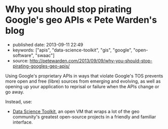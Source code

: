 

# Why you should stop pirating Google's geo APIs « Pete Warden's blog

-   published date: 2013-09-11 22:49
-   keywords: ["apis", "data-science-toolkit", "gis", "google", "open-software", "swaac"]
-   source: <http://petewarden.com/2013/09/09/why-you-should-stop-pirating-googles-geo-apis/>

Using Google's proprietary APIs in ways that violate Google's TOS prevents more open and free (libre) sources from emerging and evolving, as well as opening up your application to reprisal or failure when the APIs change or go away.

Instead, use:

-   [Data Science Toolkit](http://www.datasciencetoolkit.org/), an open VM that wraps a lot of the geo community's greatest open-source projects in a friendly and familiar interface.


